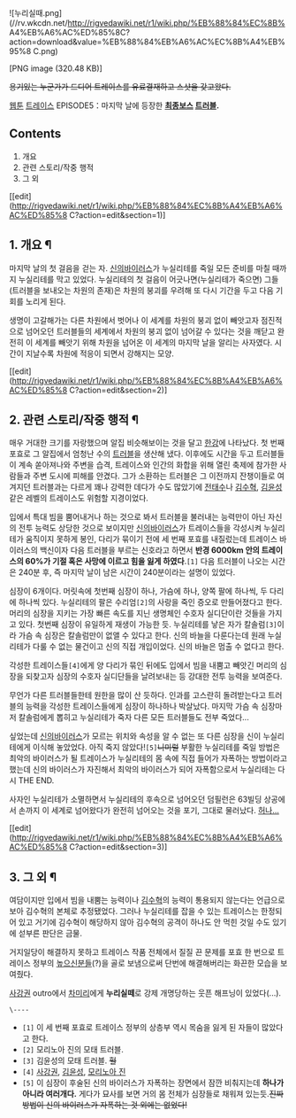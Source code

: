![누리실때.png](//rv.wkcdn.net/http://rigvedawiki.net/r1/wiki.php/%EB%88%84%EC%8B%
A4%EB%A6%AC%ED%85%8C?action=download&value=%EB%88%84%EB%A6%AC%EC%8B%A4%EB%95%8
C.png)

[PNG image (320.48 KB)]

<del>용기있는 누군가가 드디어 트레이스를 유료결재하고 스샷을 갖고왔다.</del>

[웹툰](%EC%9B%B9%ED%88%B0.md)
[트레이스](%ED%8A%B8%EB%A0%88%EC%9D%B4%EC%8A%A4%28%EC%9B%B9%ED%88%B0%29.md)
EPISODE5：마지막 날에 등장한 **[최종보스](%EC%B5%9C%EC%A2%85%EB%B3%B4%EC%8A%A4.md)
[트러블](%ED%8A%B8%EB%9F%AC%EB%B8%94.md).**

## Contents

    

1. 개요 
2. 관련 스토리/작중 행적 
3. 그 외 

[[edit](http://rigvedawiki.net/r1/wiki.php/%EB%88%84%EC%8B%A4%EB%A6%AC%ED%85%8
C?action=edit&section=1)]

## 1. 개요 ¶

마지막 날의 첫 걸음을 걷는 자. [신의바이러스](%EC%8B%A0%EC%9D%98%20%EB%B0%94%EC%9D%B4%EB%9F%AC%EC%8A%A4.md)가 누실리테를
죽일 모든 준비를 마칠 때까지 누실리테를 막고 있었다. 누실리테의 첫 걸음이 어긋나면(누실리테가 죽으면) 그들(트러블을 보내오는 차원의
존재)은 차원의 붕괴를 우려해 또 다시 기간을 두고 다음 기회를 노리게 된다.

  

생명이 고갈해가는 다른 차원에서 벗어나 이 세계를 차원의 붕괴 없이 빼앗고자 점진적으로 넘어오던 트러블들의 세계에서 차원의 붕괴 없이 넘어갈
수 있다는 것을 깨닫고 완전히 이 세계를 빼앗기 위해 차원을 넘어온 이 세계의 마지막 날을 알리는 사자였다. 시간이 지날수록 차원에 적응이
되면서 강해지는 모양.

  

[[edit](http://rigvedawiki.net/r1/wiki.php/%EB%88%84%EC%8B%A4%EB%A6%AC%ED%85%8
C?action=edit&section=2)]

## 2. 관련 스토리/작중 행적 ¶

매우 거대한 크기를 자랑했으며 알집 비슷해보이는 것을 달고 [한강](%ED%95%9C%EA%B0%95.md)에 나타났다. 첫 번째
포효로 그 알집에서 엄청난 수의 [트러블](%ED%8A%B8%EB%9F%AC%EB%B8%94.md)을 생산해 냈다. 이후에도 시간을
두고 트러블들이 계속 쏟아져나와 주변을 습격, 트레이스와 인간의 화합을 위해 열린 축제에 참가한 사람들과 주변 도시에 피해를 안겼다. 그가
소환하는 트러블은 그 이전까지 잔챙이들로 여겨지던 트러블과는 다르게 꽤나 강력한 데다가 수도 많았기에
[전태수](%EC%A0%84%ED%83%9C%EC%88%98.md)나
[김수혁](%EA%B9%80%EC%88%98%ED%98%81.md),
[김윤성](%EA%B9%80%EC%9C%A4%EC%84%B1.md) 같은 레벨의 트레이스도 위험할 지경이었다.

  

입에서 특대 빔을 뿜어내거나 하는 것으로 봐서 트러블을 불러내는 능력만이 아닌 자신의 전투 능력도 상당한 것으로 보이지만 [신의바이러스](%EC%8B%A0%EC%9D%98%20%EB%B0%94%EC%9D%B4%EB%9F%AC%EC%8A%A4.md)가 트레이스들을
각성시켜 누실리테가 움직이지 못하게 봉인, 다리가 묶이기 전에 세 번째 포효를 내질렀는데 트레이스 바이러스의 백신이자 다음 트러블을 부르는
신호라고 하면서 **반경 6000km 안의 트레이스의 60%가 기절 혹은 사망에 이르고 힘을 잃게 하였다**.`[1]` 다음 트러블이 나오는
시간은 240분 후, 즉 마지막 날이 남은 시간이 240분이라는 설명이 있었다.

  

심장이 6개이다. 머릿속에 첫번째 심장이 하나, 가슴에 하나, 양쪽 팔에 하나씩, 두 다리에 하나씩 있다. 누실리테의 팔은 수리엄`[2]`의
사랑을 죽인 증오로 만들어졌다고 한다. 머리의 심장을 지키는 가장 빠른 속도를 지닌 생명체인 수호자 실디단이란 것들을 가지고 있다. 첫번째
심장이 유일하게 재생이 가능한 듯. 누실리테를 낳은 자가 칼솔럼`[3]`이라 가슴 속 심장은 칼솔럼만이 없앨 수 있다고 한다. 신의 바늘을
다룬다는데 원래 누실리테가 다룰 수 없는 물건이고 신의 직접 개입이었다. 신의 바늘은 멈출 수 없다고 한다.

  

각성한 트레이스들`[4]`에게 양 다리가 묶인 뒤에도 입에서 빔을 내뿜고 빼앗긴 머리의 심장을 되찾고자 심장의 수호자 실디단들을 날려보내는
등 강대한 전투 능력을 보여준다.

  

무언가 다른 트러블들한테 원한을 많이 산 듯하다. 인과를 고스란히 돌려받는다고 트러블의 능력을 각성한 트레이스들에게 심장이 하나하나
박살났다. 마지막 가슴 속 심장마저 칼솔럼에게 뽑히고 누실리테가 죽자 다른 모든 트러블들도 전부 죽었다...

  

싶었는데 [신의바이러스](%EC%8B%A0%EC%9D%98%20%EB%B0%94%EC%9D%B4%EB%9F%AC%EC%8A%A4.md)가 모르는
위치와 속성을 알 수 없는 또 다른 심장을 신이 누실리테에게 이식해 놓았었다. 아직 죽지 않았다!`[5]`<del>니미럴</del> 부활한
누실리테를 죽일 방법은 최악의 바이러스가 될 트레이스가 누실리테의 몸 속에 직접 들어가 자폭하는 방법이라고 했는데 신의 바이러스가 자진해서
최악의 바이러스가 되어 자폭함으로서 누실리테는 다시 THE END.

  

사자인 누실리테가 소멸하면서 누실리테의 후속으로 넘어오던 덤필런은 63빌딩 상공에서 손까지 이 세계로 넘어왔다가 완전히 넘어오는 것을 포기,
그대로 물러났다. [허나...](%EB%8D%A4%ED%95%84%EB%9F%B0.md)

  

[[edit](http://rigvedawiki.net/r1/wiki.php/%EB%88%84%EC%8B%A4%EB%A6%AC%ED%85%8
C?action=edit&section=3)]

## 3. 그 외 ¶

여담이지만 입에서 빔을 내뿜는 능력이나 [김수혁](%EA%B9%80%EC%88%98%ED%98%81.md)의 능력이 통용되지 않는다는
언급으로 보아 김수혁의 본체로 추정됐었다. 그러나 누실리테를 잡을 수 있는 트레이스는 한정되어 있고 거기에 김수혁이 해당하지 않아 김수혁의
공격이 하나도 안 먹힌 것일 수도 있기에 섣부른 판단은 금물.

  

거지일당이 해결하지 못하고 트레이스 작품 전체에서 질질 끈 문제를 포효 한 번으로 트레이스 정부의 [높으신분들](%EB%86%92%EC%9C%BC%EC%8B%A0%20%EB%B6%84%EB%93%A4.md)(?)을 골로 보냄으로써 단번에
해결해버리는 화끈한 모습을 보여줬다.

  

[사강권](%EC%82%AC%EA%B0%95%EA%B6%8C.md) outro에서
[차미리](%EC%B0%A8%EB%AF%B8%EB%A6%AC.md)에게 **누리실떼**로 강제 개명당하는 웃픈 해프닝이
있었다(...).

`\----`

  * `[1]` 이 세 번째 포효로 트레이스 정부의 상층부 역시 목숨을 잃게 된 자들이 많았다고 한다.
  * `[2]` 모리노아 진의 모태 트러블.
  * `[3]` 김윤성의 모태 트러블. <del>헐</del>
  * `[4]` [사강권](%EC%82%AC%EA%B0%95%EA%B6%8C.md), [김윤성](%EA%B9%80%EC%9C%A4%EC%84%B1.md), [모리노아 진](%EC%A7%84%28%ED%8A%B8%EB%A0%88%EC%9D%B4%EC%8A%A4%29.md)
  * `[5]` 이 심장이 후술된 신의 바이러스가 자폭하는 장면에서 잠깐 비춰지는데 **하나가 아니라 여러개다.** 게다가 묘사를 보면 거의 몸 전체가 심장들로 채워져 있는듯.<del>진짜 방법이 신의 바이러스가 자폭하는 것 외에는 없었다!</del>

